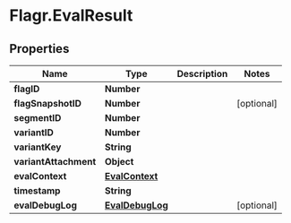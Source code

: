 # Flagr.EvalResult

## Properties
Name | Type | Description | Notes
------------ | ------------- | ------------- | -------------
**flagID** | **Number** |  | 
**flagSnapshotID** | **Number** |  | [optional] 
**segmentID** | **Number** |  | 
**variantID** | **Number** |  | 
**variantKey** | **String** |  | 
**variantAttachment** | **Object** |  | 
**evalContext** | [**EvalContext**](EvalContext.md) |  | 
**timestamp** | **String** |  | 
**evalDebugLog** | [**EvalDebugLog**](EvalDebugLog.md) |  | [optional] 


